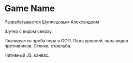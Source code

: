 # Game Name

Разрабатывается Шуплецовым Александром

Шутер с видом сверху.

Планируется проба пера в ООП. Пара уровней, пара видов противников. Стенки, стрельба.

Нативный JS, канвас.

